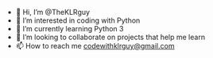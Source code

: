- 👋 Hi, I’m @TheKLRguy
- 👀 I’m interested in coding with Python
- 🌱 I’m currently learning Python 3
- 💞️ I’m looking to collaborate on projects that help me learn
- 📫 How to reach me codewithklrguy@gmail.com

<!---
TheKLRguy/TheKLRguy is a ✨ special ✨ repository because its `README.md` (this file) appears on your GitHub profile.
You can click the Preview link to take a look at your changes.
--->
